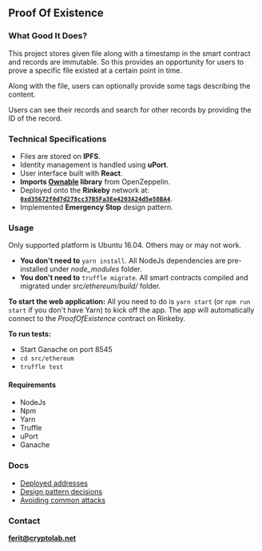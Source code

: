## Proof Of Existence

### What Good It Does?

This project stores given file along with a timestamp in the smart contract and records are immutable. So this provides an opportunity for users to prove a specific file existed at a certain point in time. 

Along with the file, users can optionally provide some tags describing the content.

Users can see their records and search for other records by providing the ID of the record.

### Technical Specifications

- Files are stored on **IPFS**. 
- Identity management is handled using **uPort**.
- User interface built with **React**.
- **Imports [Ownable](https://github.com/OpenZeppelin/openzeppelin-solidity/blob/master/contracts/ownership/Ownable.sol) library** from OpenZeppelin.
- Deployed onto the **Rinkeby** network at: [**`0xd35672f0d7d278cc37B5Fa3Ee4203A24d5e58BA4`**](https://rinkeby.etherscan.io/address/0xd35672f0d7d278cc37B5Fa3Ee4203A24d5e58BA4).
- Implemented **Emergency Stop** design pattern.

###  Usage

Only supported platform is Ubuntu 16.04. Others may or may not work.

 - **You don't need to** `yarn install`. All NodeJs dependencies are pre-installed under *node_modules* folder. 
 - **You don't need to** `truffle migrate`. All smart contracts compiled and migrated under *src/ethereum/build/* folder.
 
 **To start the web application:** All you need to do is `yarn start` (or `npm run start` if you don't have Yarn) to kick off the app. The app will automatically connect to the *ProofOfExistence* contract on Rinkeby.
 
 **To run tests:**
  - Start Ganache on port 8545
  - `cd src/ethereum`
  - `truffle test`

#### Requirements
 - NodeJs
 - Npm
 - Yarn
 - Truffle
 - uPort
 - Ganache

### Docs 

- [Deployed addresses](https://github.com/ferittuncer/consensys-dev-final/blob/master/src/ethereum/deployed_addresses.txt)
- [Design pattern decisions](https://github.com/ferittuncer/consensys-dev-final/blob/master/src/ethereum/design_pattern_decisions.md)
- [Avoiding common attacks](https://github.com/ferittuncer/consensys-dev-final/blob/master/src/ethereum/avoiding_common_attacks.md)

### Contact

**ferit@cryptolab.net**

